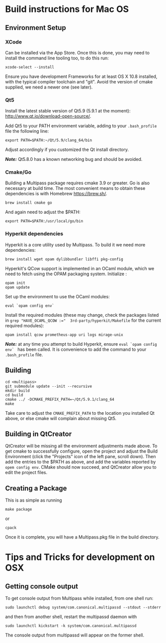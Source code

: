 Build instructions for Mac OS
=============================

Environment Setup
-----------------
### XCode
Can be installed via the App Store. Once this is done, you may need to install the command line tooling too, to do this run:

    xcode-select --install

Ensure you have development Frameworks for at least OS X 10.8 installed, with the typical compiler toolchain and "git". Avoid the version of cmake supplied, we need a newer one (see later).

### Qt5
Install the latest stable version of Qt5.9 (5.9.1 at the moment): <http://www.qt.io/download-open-source/>.

Add Qt5 to your PATH environment variable, adding to your `.bash_profile` file the following line:

    export PATH=$PATH:~/Qt/5.9/clang_64/bin

Adjust accordingly if you customized the Qt install directory.

***Note:*** Qt5.8.0 has a known networking bug and should be avoided.

### Cmake/Go
Building a Multipass package requires cmake 3.9 or greater. Go is also necessary at build time. The most convenient means to obtain these dependencies is with Homebrew <https://brew.sh/>.

    brew install cmake go

And again need to adjust the $PATH:

    export PATH=$PATH:/usr/local/go/bin

### Hyperkit dependencies
Hyperkit is a core utility used by Multipass. To build it we need more dependencies:

    brew install wget opam dylibbundler libffi pkg-config

Hyperkit's QCow support is implemented in an OCaml module, which we need to fetch using the OPAM packaging system. Initialize :

    opam init
    opam update

Set up the environment to use the OCaml modules:

    eval `opam config env`

Install the required modules (these may change, check the packages listed in `grep "HAVE_OCAML_QCOW :="  3rd-party/hyperkit/Makefile` for the current required modules):

    opam install qcow prometheus-app uri logs mirage-unix

***Note:*** at any time you attempt to build Hyperkit, ensure ``eval `opam config env` `` has been called. It is convenience to add the command to your `.bash_profile` file.

Building
---------------------------------------
    cd <multipass>
    git submodule update --init --recursive
    mkdir build
    cd build
    cmake ../ -DCMAKE_PREFIX_PATH=~/Qt/5.9.1/clang_64
    make

Take care to adjust the `CMAKE_PREFIX_PATH` to the location you installed Qt above, or else cmake will complain about missing Qt5.

Building in QtCreator
---------------------
QtCreator will be missing all the environment adjustments made above. To get cmake to successfully configure, open the project and adjust the Build Environment (click the "Projects" icon of the left pane, scroll down). Then add the entries to the $PATH as above, and add the variables reported by `opem config env`. CMake should now succeed, and QtCreator allow you to edit the project files.


Creating a Package
------------------
This is as simple as running

    make package

or

    cpack

Once it is complete, you will have a Multipass.pkg file in the build directory.


Tips and Tricks for development on OSX
======================================

Getting console output
----------------------
To get console output from Multipass while installed, from one shell run:

    sudo launchctl debug system/com.canonical.multipassd --stdout --stderr

and then from another shell, restart the multipassd daemon with

    sudo launchctl kickstart -k system/com.canonical.multipassd

The console output from multipassd will appear on the former shell.
